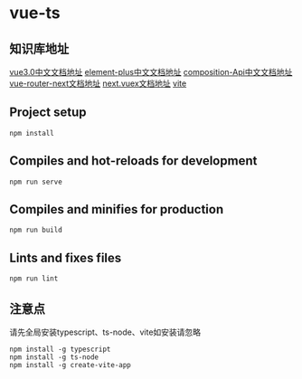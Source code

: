 # vue-ts

## 知识库地址
[vue3.0中文文档地址](https://vue3js.cn/docs/zh/)
[element-plus中文文档地址](https://element-plus.org/#/zh-CN)
[composition-Api中文文档地址](https://composition-api.vuejs.org/zh/)
[vue-router-next文档地址](https://next.router.vuejs.org/)
[next.vuex文档地址](https://next.vuex.vuejs.org/)
[vite](https://github.com/vitejs/vite)

## Project setup
```
npm install
```

## Compiles and hot-reloads for development
```
npm run serve
```

## Compiles and minifies for production
```
npm run build
```

## Lints and fixes files
```
npm run lint
```

## 注意点
请先全局安装typescript、ts-node、vite如安装请忽略
```
npm install -g typescript
npm install -g ts-node
npm install -g create-vite-app
```